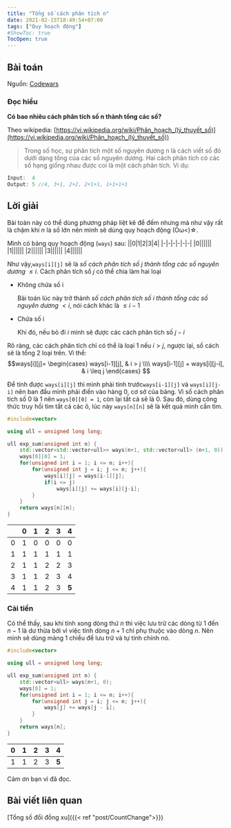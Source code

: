 ```yaml
---
title: "Tổng số cách phân tích n"
date: 2021-02-15T18:49:54+07:00
tags: ["Quy hoạch động"]
#ShowToc: true
TocOpen: true
---
```

## Bài toán
Nguồn: [Codewars](https://www.codewars.com/kata/52ec24228a515e620b0005ef)
### Đọc hiểu
**Có bao nhiêu cách phân tích số n thành tổng các số?**

Theo wikipedia:  [https://vi.wikipedia.org/wiki/Phân_hoạch_(lý_thuyết_số)](https://vi.wikipedia.org/wiki/Phân_hoạch_(lý_thuyết_số))
>Trong số học, sự phân tích một số nguyên dương n là cách viết số đó dưới dạng tổng của các số nguyên dương. Hai cách phân tích có các số hạng giống nhau được coi là một cách phân tích.
Ví dụ:
```cpp
Input:  4
Output: 5 //4, 3+1, 2+2, 2+1+1, 1+1+1+1
```
## Lời giải
Bài toàn này có thể dùng phương pháp liệt kê để đếm nhưng mà như vậy rất là chậm khi $n$ là số lớn nên mình sẽ dùng quy hoạch động (Oω<)☆.

Mình có bảng quy hoạch động (`ways`) sau:
||0|1|2|3|4|
|-|-|-|-|-|-|
|0||||||
|1||||||
|2||||||
|3||||||
|4||||||

Như vậy,`ways[i][j]` sẽ là *số cách phân tích số $j$ thành tổng các số nguyên dương $\leq i$*.
Cách phân tích số $j$ có thể chia làm hai loại
- Không chứa số i

    Bài toán lúc này trở thành *số cách phân tích số $i$ thành tổng các số nguyên dương $< i$*, nói cách khác là $\leq i - 1$
- Chứa số i

    Khi đó, nếu bỏ đi $i$ mình sẽ được các cách phân tích số $j - i$

Rõ ràng, các cách phân tích chỉ có thể là loại 1 nếu $i > j$, ngược lại, số cách sẽ là tổng 2 loại trên. Vì thế:
$$ways[i][j]=
    \begin{cases} 
        ways[i-1][j],                   & i > j  \\\\
        ways[i-1][j] + ways[i][j-i],    & i \leq j
    \end{cases}
$$

Để tính được `ways[i][j]` thì mình phải tính trước`ways[i-1][j]` và `ways[i][j-i]` nên ban đầu mình phải điền vào hàng 0, cơ sở của bảng. Vì số cách phân tích số 0 là 1 nên `ways[0][0] = 1`, còn lại tất cả sẽ là 0. Sau đó, dùng công thức truy hồi tìm tất cả các ô, lúc này `ways[n][n]` sẽ là kết quả mình cần tìm.
```cpp
#include<vector>

using ull = unsigned long long;

ull exp_sum(unsigned int n) {
    std::vector<std::vector<ull>> ways(n+1, std::vector<ull> (n+1, 0));
    ways[0][0] = 1;
    for(unsigned int i = 1; i <= n; i++){
        for(unsigned int j = i; j <= n; j++){
            ways[i][j] = ways[i-1][j];
            if(i <= j)
                ways[i][j] += ways[i][j-i];
        }
    }
    return ways[n][n];
}
```
||0|1|2|3|4|
|-|-|-|-|-|-|
|0|1|0|0|0|0|
|1|1|1|1|1|1|
|2|1|1|2|2|3|
|3|1|1|2|3|4|
|4|1|1|2|3|**5**|
### Cải tiến
Có thể thấy, sau khi tính xong dòng thứ $n$ thì việc lưu trữ các dòng từ $1$ đến $n-1$ là dư thừa bởi vì việc tính dòng $n+1$ chỉ phụ thuộc vào dòng $n$. Nên mình sẽ dùng mảng 1 chiểu để lưu trữ và tự tính chính nó.
```cpp
#include<vector>

using ull = unsigned long long;

ull exp_sum(unsigned int n) {
    std::vector<ull> ways(n+1, 0);
    ways[0] = 1;
    for(unsigned int i = 1; i <= n; i++){
        for(unsigned int j = i; j <= n; j++){
            ways[j] += ways[j - i];
        }
    }
    return ways[n];
}
```
|0|1|2|3|4|
|-|-|-|-|-|
|1|1|2|3|**5**|

Cảm ơn bạn vì đã đọc.
## Bài viết liên quan
[Tổng số đổi đồng xu]({{< ref "post/CountChange">}})